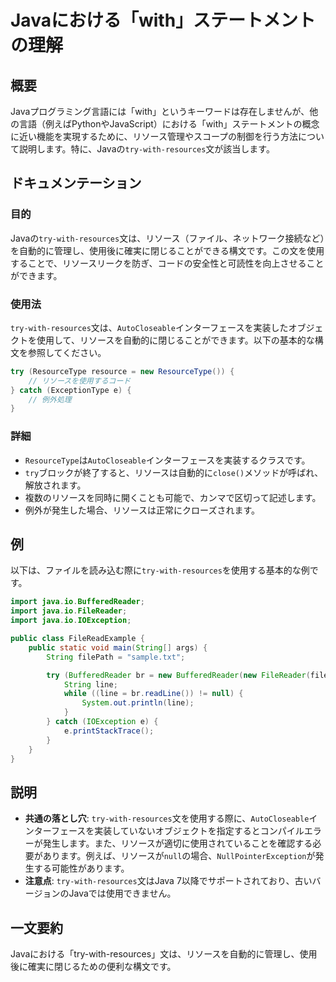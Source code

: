 <!--
Meta Description: # Javaにおける「with」ステートメントの理解 ## 概要 Javaプログラミング言語には「with」というキーワードは存在しませんが、他の言語（例えばPythonやJavaScript）における「with」ステートメントの概念に近い機能を実現するために、リソース管理やスコープの制御を行う方法...
Meta Keywords: try, resources, java, autocloseable, resourcetype
-->

# Javaにおける「with」ステートメントの理解

## 概要
Javaプログラミング言語には「with」というキーワードは存在しませんが、他の言語（例えばPythonやJavaScript）における「with」ステートメントの概念に近い機能を実現するために、リソース管理やスコープの制御を行う方法について説明します。特に、Javaの`try-with-resources`文が該当します。

## ドキュメンテーション
### 目的
Javaの`try-with-resources`文は、リソース（ファイル、ネットワーク接続など）を自動的に管理し、使用後に確実に閉じることができる構文です。この文を使用することで、リソースリークを防ぎ、コードの安全性と可読性を向上させることができます。

### 使用法
`try-with-resources`文は、`AutoCloseable`インターフェースを実装したオブジェクトを使用して、リソースを自動的に閉じることができます。以下の基本的な構文を参照してください。

```java
try (ResourceType resource = new ResourceType()) {
    // リソースを使用するコード
} catch (ExceptionType e) {
    // 例外処理
}
```

### 詳細
- `ResourceType`は`AutoCloseable`インターフェースを実装するクラスです。
- `try`ブロックが終了すると、リソースは自動的に`close()`メソッドが呼ばれ、解放されます。
- 複数のリソースを同時に開くことも可能で、カンマで区切って記述します。
- 例外が発生した場合、リソースは正常にクローズされます。

## 例
以下は、ファイルを読み込む際に`try-with-resources`を使用する基本的な例です。

```java
import java.io.BufferedReader;
import java.io.FileReader;
import java.io.IOException;

public class FileReadExample {
    public static void main(String[] args) {
        String filePath = "sample.txt";

        try (BufferedReader br = new BufferedReader(new FileReader(filePath))) {
            String line;
            while ((line = br.readLine()) != null) {
                System.out.println(line);
            }
        } catch (IOException e) {
            e.printStackTrace();
        }
    }
}
```

## 説明
- **共通の落とし穴**: `try-with-resources`文を使用する際に、`AutoCloseable`インターフェースを実装していないオブジェクトを指定するとコンパイルエラーが発生します。また、リソースが適切に使用されていることを確認する必要があります。例えば、リソースが`null`の場合、`NullPointerException`が発生する可能性があります。
- **注意点**: `try-with-resources`文はJava 7以降でサポートされており、古いバージョンのJavaでは使用できません。

## 一文要約
Javaにおける「try-with-resources」文は、リソースを自動的に管理し、使用後に確実に閉じるための便利な構文です。